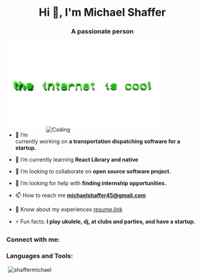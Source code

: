
<h1 align="center">Hi 👋, I'm Michael Shaffer</h1>

<h3 align="center">A passionate person</h3>

<img align="center" alt="textbanner" width="400" src="Icons/coolinternet.gif">

<img align="right" alt="Coding" width="400" src="https://media.tenor.com/41I-iMyClCgAAAAd/programmer-programming.gif">

- 🔭 I’m currently working on **a transportation dispatching software for a startup.**

- 🌱 I’m currently learning **React Library and native**

- 👯 I’m looking to collaborate on **open source software project.**

- 🤝 I’m looking for help with **finding internship opportunities.**

- 📫 How to reach me **michaelshaffer45@gmail.com**

- 📄 Know about my experiences [resume.link](resume.link)

- ⚡ Fun facts: **I play ukulele, dj, at clubs and parties, and have a startup.**

<h3 align="left">Connect with me:</h3>
<p align="left">
</p>

<h3 align="left">Languages and Tools:</h3>

<p>&nbsp;<img align="center" src="https://github-readme-stats.vercel.app/api?username=shaffermichael&show_icons=true&locale=en" alt="shaffermichael" /></p>
